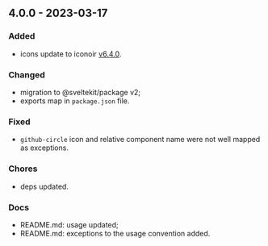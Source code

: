 ## 4.0.0 - 2023-03-17

### Added

- icons update to iconoir [v6.4.0](https://github.com/iconoir-icons/iconoir/releases/tag/v6.4.0).

### Changed

- migration to @sveltekit/package v2;
- exports map in `package.json` file.

### Fixed

- `github-circle` icon and relative component name were not well mapped as exceptions.

### Chores

- deps updated.

### Docs

- README.md: usage updated;
- README.md: exceptions to the usage convention added.
